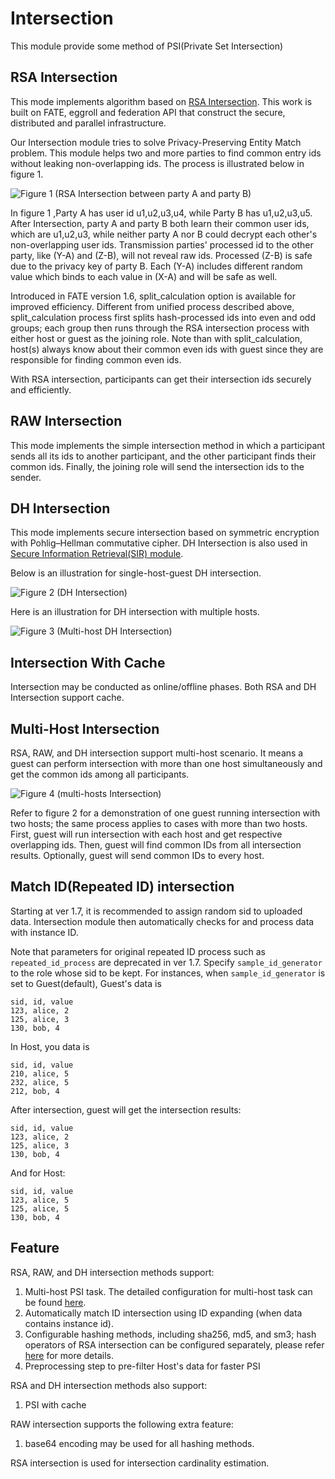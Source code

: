 # Intersection

This module provide some method of PSI(Private Set Intersection)

## RSA Intersection

This mode implements algorithm based on [RSA
Intersection](https://books.google.com.hk/books?id=zfvf37_YS8cC&pg=PA73&lpg=PA73&dq=rsa+commutative+encryption&source=bl&ots=LbOiyIlr3E&sig=IIWlTGeoU0C8dRiN10uH2OAwobQ&hl=zh-CN&sa=X&ved=0ahUKEwiLoozC1tbXAhVDnJQKHbP7DvAQ6AEIdTAJ#v=onepage&q&f=false).
This work is built on FATE, eggroll and federation API that construct
the secure, distributed and parallel infrastructure.

Our Intersection module tries to solve Privacy-Preserving Entity Match
problem. This module helps two and more parties to find common entry ids
without leaking non-overlapping ids. The process is illustrated below in
<span class="title-ref">figure 1</span>.

![Figure 1 (RSA Intersection between party A and party
B)](../images/rsa_intersection.png)

In <span class="title-ref">figure 1</span> ,Party A has user id
u1,u2,u3,u4, while Party B has u1,u2,u3,u5. After Intersection, party A
and party B both learn their common user ids, which are u1,u2,u3, while
neither party A nor B could decrypt each other's non-overlapping user
ids. Transmission parties' processed id to the other party, like \(Y-A\)
and \(Z-B\), will not reveal raw ids. Processed \(Z-B\) is safe due to
the privacy key of party B. Each \(Y-A\) includes different random value
which binds to each value in \(X-A\) and will be safe as well.

Introduced in FATE version 1.6,
<span class="title-ref">split\_calculation</span> option is available
for improved efficiency. Different from unified process described above,
<span class="title-ref">split\_calculation</span> process first splits
hash-processed ids into even and odd groups; each group then runs
through the RSA intersection process with either host or guest as the
joining role. Note than with
<span class="title-ref">split\_calculation</span>, host(s) always know
about their common even ids with guest since they are responsible for
finding common even ids.

With RSA intersection, participants can get their intersection ids
securely and efficiently.

## RAW Intersection

This mode implements the simple intersection method in which a
participant sends all its ids to another participant, and the other
participant finds their common ids. Finally, the joining role will send
the intersection ids to the sender.

## DH Intersection

This mode implements secure intersection based on symmetric encryption
with Pohlig–Hellman commutative cipher. DH Intersection is also used in
[Secure Information Retrieval(SIR)
module](sir.md).

Below is an illustration for single-host-guest DH intersection.

![Figure 2 (DH
Intersection)](../images/dh_intersection.png)

Here is an illustration for DH intersection with multiple hosts.

![Figure 3 (Multi-host DH
Intersection)](../images/multi_host_dh_intersection.png)


## Intersection With Cache

Intersection may be conducted as online/offline phases. Both RSA and DH
Intersection support cache. 

## Multi-Host Intersection

RSA, RAW, and DH intersection support multi-host scenario. It means a
guest can perform intersection with more than one host simultaneously
and get the common ids among all participants.

![Figure 4 (multi-hosts
Intersection)](../images/multi_host_intersect.png)

Refer to <span class="title-ref">figure 2</span> for a demonstration of
one guest running intersection with two hosts; the same process applies
to cases with more than two hosts. First, guest will run intersection
with each host and get respective overlapping ids. Then, guest will find
common IDs from all intersection results. Optionally, guest will send
common IDs to every host.

## Match ID(Repeated ID) intersection

Starting at ver 1.7, it is recommended to assign random sid to uploaded
data. Intersection module then automatically checks for and process data
with instance ID.

Note that parameters for original repeated ID process such as
``repeated_id_process`` are deprecated in
ver 1.7. Specify ``sample_id_generator`` to the
role whose sid to be kept. For instances, when
``sample_id_generator`` is set to Guest(default),
Guest's data is

    sid, id, value
    123, alice, 2
    125, alice, 3
    130, bob, 4

In Host, you data is

    sid, id, value
    210, alice, 5
    232, alice, 5
    212, bob, 4

After intersection, guest will get the intersection results:

    sid, id, value
    123, alice, 2
    125, alice, 3
    130, bob, 4

And for Host:

    sid, id, value
    123, alice, 5
    125, alice, 5
    130, bob, 4

<!-- mkdocs
## Param

::: federatedml.param.intersect_param
    rendering:
      heading_level: 3
      show_source: true
      show_root_heading: true
      show_root_toc_entry: false
      show_root_full_path: false
 -->

## Feature

RSA, RAW, and DH intersection methods support:

1.  Multi-host PSI task. The detailed configuration for multi-host task
    can be found
    [here](../tutorial/dsl_conf/dsl_conf_v2_setting_guide.md#multi-host-configuration).
2.  Automatically match ID intersection using ID expanding (when data contains instance id).
3.  Configurable hashing methods, including sha256, md5, and sm3; hash
    operators of RSA intersection can be configured separately, please
    refer [here](../../python/federatedml/param/intersect_param.py)
    for more details.
4.  Preprocessing step to pre-filter Host's data for faster PSI

RSA and DH intersection methods also support:

1.  PSI with cache

RAW intersection supports the following extra feature:

1.  base64 encoding may be used for all hashing methods.

RSA intersection is used for intersection cardinality estimation.

<!-- 
## Examples

{% include-examples "intersect" %}
-->
